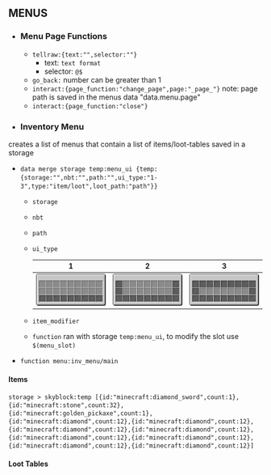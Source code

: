 ## MENUS
- ### Menu Page Functions
  - `tellraw:{text:"",selector:""}`
    - text: `text format`
    - selector: `@$`
  - `go_back:` number can be greater than 1
  - `interact:{page_function:"change_page",page:"_page_"}` note: page path is saved in the menus data "data.menu.page"
  - `interact:{page_function:"close"}`
    

- ### Inventory Menu
creates a list of menus that contain a list of items/loot-tables saved in a storage

- `data merge storage temp:menu_ui {temp:{storage:"",nbt:"",path:"",ui_type:"1-3",type:"item/loot",loot_path:"path"}}`
  - `storage`
  - `nbt`
  - `path`
  - `ui_type`

       1               | 2               | 3
      :------------------:|:---------------------:|:----------------------:
      ![](images/inv_menu1.png) | ![](images/inv_menu2.png) | ![](images/inv_menu3.png) 
  - `item_modifier`
  - `function` ran with storage `temp:menu_ui`, to modify the slot use `$(menu_slot)`
- `function menu:inv_menu/main`

#### Items
```
storage > skyblock:temp [{id:"minecraft:diamond_sword",count:1},{id:"minecraft:stone",count:32},{id:"minecraft:golden_pickaxe",count:1},{id:"minecraft:diamond",count:12},{id:"minecraft:diamond",count:12},{id:"minecraft:diamond",count:12},{id:"minecraft:diamond",count:12},{id:"minecraft:diamond",count:12},{id:"minecraft:diamond",count:12},{id:"minecraft:diamond",count:12},{id:"minecraft:diamond",count:12}]
```

#### Loot Tables
